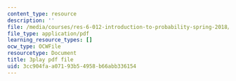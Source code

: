 ```yaml
---
content_type: resource
description: ''
file: /media/courses/res-6-012-introduction-to-probability-spring-2018/3cc904faa07193b54958b66abb336154_mgAhDIdbUK8.pdf
file_type: application/pdf
learning_resource_types: []
ocw_type: OCWFile
resourcetype: Document
title: 3play pdf file
uid: 3cc904fa-a071-93b5-4958-b66abb336154
---
```


